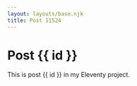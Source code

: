 ```yaml
---
layout: layouts/base.njk
title: Post 11524
---
```


# Post {{ id }}

This is post {{ id }} in my Eleventy project.
